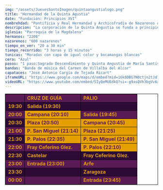 ```yaml
---
img: "/assets/JuevesSantoImagen/quintaangustialogo.png"
title: "Hermandad de la Quinta Agustia"
date: "Fundación: Principios XVI"
nombrehdad: "Pontificia y Real Hermandad y Archicofradía de Nazarenos del Dulce Nombre de Jesús, Sagrado Descendimiento de Nuestro Señor Jesucristo y Quinta Angustia de María Santísima Nuestra Señora"
descripcion: "La corporación de la Quinta Angustia se funda a principios del XVI en El Carmen y se le aprueban las primeras reglas en 1541. Se establece en San Pablo en 1851, donde se uniría con la del Dulce Nombre de Jesús, fundada en San Vicente en 1572 y trasladada en 1587 a San Pablo. Antiguamente salía un paso con el Niño Jesús, imagen que ahora forma parte del cortejo de la procesión del Corpus que sale de la Magdalena."
iglesia: "Parroquia de la Magdalena"
hermanos: "2200"
nazarenos: "600 nazarenos"
tiempo_en_ver: "20 a 30 min"
tiempo_recorrido: "3 horas y 15 minutos"
tunicas: "Moradas con capa de igual color y bocamangas blancas"
cera: "Azul"
pasos: "1 paso:Sagrado Descendimiento y Quinta Angustia de María Santísima"
bandas: "Banda de música del Carmen de Villalba del Alcor"
capataces: "José Antonio Cargía de Tejada Ricart"
iframeURL: "https://www.google.com/maps/d/embed?mid=16k0DBG7N0ctjn2tJd7BTOJDiMrNyWOD7&ehbc=2E312F"
videoURL: "https://www.youtube.com/embed/5IyQeMUEdkQ?si=-g9asQVh3bgVv6aA"
---
```


<table class="recorrido" style="width: 100%; border-collapse: collapse; text-align: left; border: 1px solid black;">
  <tbody>
    <tr style="background-color: #5a1a55; color: #e5a000; font-weight: bold;">
      <td style="border: 1px solid black; text-align: center;"></td>
      <td style="border: 1px solid black;">CRUZ DE GUÍA</td>
      <td style="border: 1px solid black;">PALIO</td>
    </tr>
    <tr style="background-color: #2e0b37; color: #e5a000; font-weight: bold;">
      <td style="border: 1px solid black; text-align: center;">19:30</td>
      <td style="border: 1px solid black;">Salida (19:30)</td>
      <td style="border: 1px solid black;"></td>
    </tr>
    <tr style="background-color: #5a1a55; color: #e5a000; font-weight: bold;">
      <td style="border: 1px solid black; text-align: center;">20:00</td>
      <td style="border: 1px solid black; background-color: #e5a000; color: #5a1a55;">Campana (20:10)</td>
      <td style="border: 1px solid black;">Salida (19:45)</td>
    </tr>
    <tr style="background-color: #2e0b37; color: #e5a000; font-weight: bold;">
      <td style="border: 1px solid black; text-align: center;">20:30</td>
      <td style="border: 1px solid black; background-color: #e5a000; color: #5a1a55;">Plaza (20:50)</td>
      <td style="border: 1px solid black; background-color: #e5a000; color: #5a1a55;">Campana (20:45)</td>
    </tr>
    <tr style="background-color: #5a1a55; color: #e5a000; font-weight: bold;">
      <td style="border: 1px solid black; text-align: center;">21:00</td>
      <td style="border: 1px solid black; background-color: #e5a000; color: #5a1a55;">P. San Miguel (21:14)</td>
      <td style="border: 1px solid black; background-color: #e5a000; color: #5a1a55;">Plaza (21:25)</td>
    </tr>
    <tr style="background-color: #2e0b37; color: #e5a000; font-weight: bold;">
      <td style="border: 1px solid black; text-align: center;">21:30</td>
      <td style="border: 1px solid black; background-color: #e5a000; color: #5a1a55;">P. Palos (22:35)</td>
      <td style="border: 1px solid black; background-color: #e5a000; color: #5a1a55;">P. San Miguel (21:49)</td>
    </tr>
    <tr style="background-color: #5a1a55; color: #e5a000; font-weight: bold;">
      <td style="border: 1px solid black; text-align: center;">22:00</td>
      <td style="border: 1px solid black;">Fray Ceferino Glez.</td>
      <td style="border: 1px solid black; background-color: #e5a000; color: #5a1a55;">P. Palos (22:10)</td>
    </tr>
    <tr style="background-color: #2e0b37; color: #e5a000; font-weight: bold;">
      <td style="border: 1px solid black; text-align: center;">22:30</td>
      <td style="border: 1px solid black;">Castelar</td>
      <td style="border: 1px solid black;">Fray Ceferino Glez.</td>
    </tr>
    <tr style="background-color: #5a1a55; color: #e5a000; font-weight: bold;">
      <td style="border: 1px solid black; text-align: center;">23:00</td>
      <td style="border: 1px solid black;">Entrada (23:00)</td>
      <td style="border: 1px solid black;">Arfe</td>
    </tr>
    <tr style="background-color: #2e0b37; color: #e5a000; font-weight: bold;">
      <td style="border: 1px solid black; text-align: center;">23:30</td>
      <td style="border: 1px solid black;"></td>
      <td style="border: 1px solid black;">Zaragoza</td>
    </tr>
    <tr style="background-color: #5a1a55; color: #e5a000; font-weight: bold;">
      <td style="border: 1px solid black; text-align: center;">00:00</td>
      <td style="border: 1px solid black;"></td>
      <td style="border: 1px solid black;">Entrada (23:45)</td>
    </tr>
  </tbody>
</table>